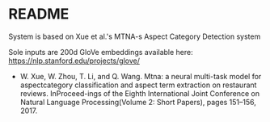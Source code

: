 # README
System is based on Xue et al.'s MTNA-s Aspect Category Detection system

Sole inputs are 200d GloVe embeddings available here: https://nlp.stanford.edu/projects/glove/ 

- W. Xue, W. Zhou, T. Li, and Q. Wang.  Mtna:  a neural multi-task model for aspectcategory classification and aspect term extraction on restaurant reviews. InProceed-ings  of  the  Eighth  International  Joint  Conference  on  Natural  Language  Processing(Volume 2:  Short Papers), pages 151–156, 2017.
